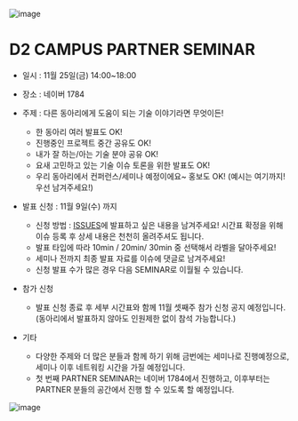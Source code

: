 ![image](https://user-images.githubusercontent.com/1983469/198497670-d2be7b9e-54c9-4b4b-8ec9-b0e1769e046c.png)

# D2 CAMPUS PARTNER SEMINAR

* 일시 : 11월 25일(금) 14:00~18:00
* 장소 : 네이버 1784

* 주제 : 다른 동아리에게 도움이 되는 기술 이야기라면 무엇이든!
  * 한 동아리 여러 발표도 OK!
  * 진행중인 프로젝트 중간 공유도 OK!
  * 내가 잘 하는/아는 기술 분야 공유 OK!
  * 요새 고민하고 있는 기술 이슈 토론을 위한 발표도 OK!
  * 우리 동아리에서 컨퍼런스/세미나 예정이에요~ 홍보도 OK! 
   (예시는 여기까지! 우선 남겨주세요!)
* 발표 신청 : 11월 9일(수) 까지
  * 신청 방법 : [ISSUES](https://github.com/D2CAMPUS-PARTNER/2022-SEMINAR/issues/new)에 발표하고 싶은 내용을 남겨주세요! 시간표 확정을 위해 이슈 등록 후 상세 내용은 천천히 올려주셔도 됩니다.
  * 발표 타입에 따라 10min / 20min/ 30min 중 선택해서 라벨을 달아주세요!
  * 세미나 전까지 최종 발표 자료를 이슈에 댓글로 남겨주세요!
  * 신청 발표 수가 많은 경우 다음 SEMINAR로 이월될 수 있습니다.
* 참가 신청
  * 발표 신청 종료 후 세부 시간표와 함께 11월 셋째주 참가 신청 공지 예정입니다.(동아리에서 발표하지 않아도 인원제한 없이 참석 가능합니다.)
* 기타
  * 다양한 주제와 더 많은 분들과 함께 하기 위해 금번에는 세미나로 진행예정으로, 세미나 이후 네트워킹 시간을 가질 예정입니다.
  * 첫 번째 PARTNER SEMINAR는 네이버 1784에서 진행하고, 이후부터는 PARTNER 분들의 공간에서 진행 할 수 있도록 할 예정입니다.

![image](https://user-images.githubusercontent.com/1983469/198497493-09ab9df7-85d2-41d5-be6d-df32ed216881.png)
